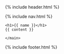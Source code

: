 {% include header.html %}
<body>
    {% include nav.html %} 
    <main class="container">

    <h1>{{ name }}</h1>
    {{ content }}
       
    </main>
  
{% include footer.html %}
  
</body>
</html>

